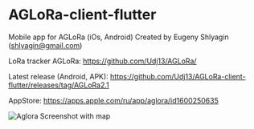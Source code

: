# AGLoRa-client-flutter
Mobile app for AGLoRa (iOs, Android)
Created by Eugeny Shlyagin (shlyagin@gmail.com)

LoRa tracker AGLoRa: https://github.com/Udj13/AGLoRa/

Latest release (Android, APK): https://github.com/Udj13/AGLoRa-client-flutter/releases/tag/AGLoRa2.1

AppStore: https://apps.apple.com/ru/app/aglora/id1600250635

![Aglora Screenshot with map](https://github.com/Udj13/AGLoRa-client-flutter/assets/54446451/f16b3fa4-5a10-44ee-bcc4-0bf16a28f40e)

